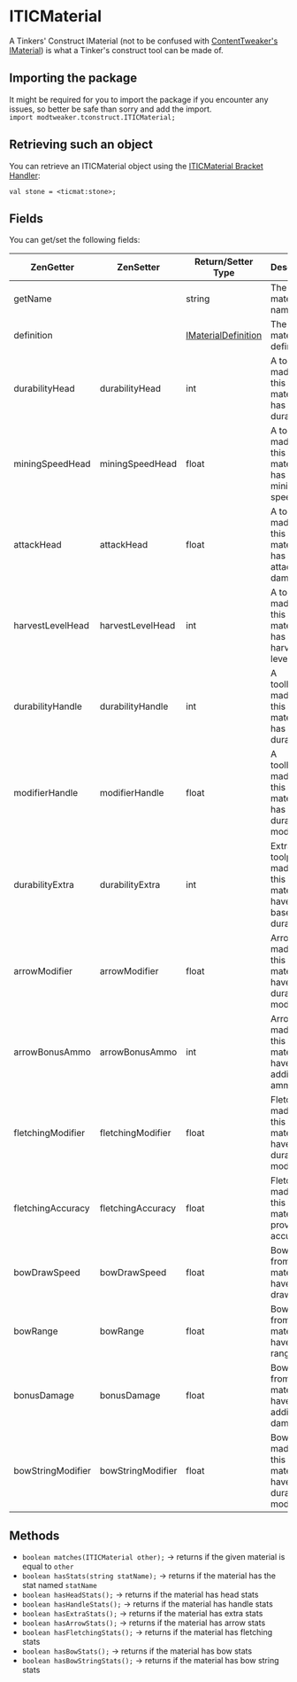 # ITICMaterial

A Tinkers' Construct IMaterial (not to be confused with [ContentTweaker's IMaterial](/Mods/ContentTweaker/Materials/Materials/Material/)) is what a Tinker's construct tool can be made of.

## Importing the package
It might be required for you to import the package if you encounter any issues, so better be safe than sorry and add the import.  
`import modtweaker.tconstruct.ITICMaterial;` 

## Retrieving such an object
You can retrieve an ITICMaterial object using the [ITICMaterial Bracket Handler](/Mods/Modtweaker/TConstruct/Brackets/Bracket_Material/):
```zenscript
val stone = <ticmat:stone>;
```

## Fields

You can get/set the following fields:

| ZenGetter         | ZenSetter         | Return/Setter Type                                                                   | Description                                                       |
|-------------------|-------------------|--------------------------------------------------------------------------------------|-------------------------------------------------------------------|
| getName           |                   | string                                                                               | The material's name                                               |
| definition        |                   | [IMaterialDefinition](/Mods/Modtweaker/TConstruct/Materials/ITICMaterialDefinition/) | The material's definition                                         |
| durabilityHead    | durabilityHead    | int                                                                                  | A toolhead made from this material has this durability            |
| miningSpeedHead   | miningSpeedHead   | float                                                                                | A toolhead made from this material has this mining speed          |
| attackHead        | attackHead        | float                                                                                | A toolhead made from this material has this attack damage         |
| harvestLevelHead  | harvestLevelHead  | int                                                                                  | A toolhead made from this material has this harvest level         |
| durabilityHandle  | durabilityHandle  | int                                                                                  | A toolhandle made from this material has this durability          |
| modifierHandle    | modifierHandle    | float                                                                                | A toolhandle made from this material has this durability modifier |
| durabilityExtra   | durabilityExtra   | int                                                                                  | Extra toolparts made from this material have this base durability |
| arrowModifier     | arrowModifier     | float                                                                                | Arrows made from this material have this durability modifier      |
| arrowBonusAmmo    | arrowBonusAmmo    | int                                                                                  | Arrows made from this material have this additional ammunition    |
| fletchingModifier | fletchingModifier | float                                                                                | Fletchings made from this material have this durability modifier  |
| fletchingAccuracy | fletchingAccuracy | float                                                                                | Fletchings made from this material provide this accuracy          |
| bowDrawSpeed      | bowDrawSpeed      | float                                                                                | Bows made from this material have this draw speed                 |
| bowRange          | bowRange          | float                                                                                | Bows made from this material have this range                      |
| bonusDamage       | bonusDamage       | float                                                                                | Bows made from this material have this additional damage          |
| bowStringModifier | bowStringModifier | float                                                                                | Bow strings made from this material have this durability modifier |

## Methods

- `boolean matches(ITICMaterial other);` → returns if the given material is equal to `other`
- `boolean hasStats(string statName);` → returns if the material has the stat named `statName`
- `boolean hasHeadStats();` → returns if the material has head stats
- `boolean hasHandleStats();` → returns if the material has handle stats
- `boolean hasExtraStats();` → returns if the material has extra stats
- `boolean hasArrowStats();` → returns if the material has arrow stats
- `boolean hasFletchingStats();` → returns if the material has fletching stats
- `boolean hasBowStats();` → returns if the material has bow stats
- `boolean hasBowStringStats();` → returns if the material has bow string stats
